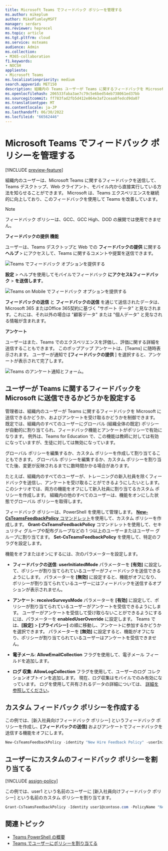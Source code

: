 ```yaml
---
title: Microsoft Teams でフィードバック ポリシーを管理する
ms.author: mikeplum
author: MikePlumleyMSFT
manager: serdars
ms.reviewer: heprecel
ms.topic: article
ms.tgt.pltfrm: cloud
ms.service: msteams
audience: Admin
ms.collection:
- M365-collaboration
f1.keywords:
- NOCSH
appliesto:
- Microsoft Teams
ms.localizationpriority: medium
search.appverid: MET150
description: 組織内の Teams ユーザーが Teams に関するフィードバックを Microsoft に送信できるかどうかを制御するフィードバック ポリシーの使用方法について説明します。
ms.openlocfilehash: 206533faba3ae7c79c5e6bed54eb738061ed37bb
ms.sourcegitcommit: ff783fad2fb5d412e864e3af2ceaa8fedcd9da07
ms.translationtype: MT
ms.contentlocale: ja-JP
ms.lasthandoff: 06/30/2022
ms.locfileid: "66562446"
---
```

# <a name="manage-feedback-policies-in-microsoft-teams"></a>Microsoft Teams でフィードバック ポリシーを管理する

[!INCLUDE [preview-feature](includes/preview-feature.md)]

組織内のユーザーは、Microsoft Teams に関するフィードバックを送信して、Teams デスクトップ、Web クライアント、モバイル内から直接実行している方法を知らせることができます。 Microsoft は、Teams エクスペリエンスを継続的に向上しており、このフィードバックを使用して Teams を改善しています。

> [!NOTE]
> フィードバック ポリシーは、GCC、GCC High、DOD の展開では使用できません。

****フィードバックの提供** 機能**

ユーザーは、Teams デスクトップと Web での **フィードバックの提供** に関する **ヘルプ** > にアクセスして、Teams に関するコメントや提案を送信できます。


![Teams でフィードバック オプションを提供する](media/manage-feedback-policies-in-teams-give-feedback.png)

**設定** > ヘルプを使用してモバイルでフィードバック **にアクセス&フィードバック** > **を送信します**。

![Teams on Mobile でフィードバック オプションを提供する](media/feedback3.jpg)

 **フィードバックの送信** と **フィードバックの送信** を通じて送信されたデータは、Microsoft 365 またはOffice 365契約に基づく "サポート データ" と見なされます。これには、それ以外の場合は "顧客データ" または "個人データ" と見なされる情報が含まれます。



**アンケート**

ユーザーはまた、Teams でのエクスペリエンスを評価し、評価に関する詳細を送信することもできます。 このポップアップ アンケートは、[Teams] に随時表示されます。 ユーザーが通知で **[フィードバックの提供** ] を選択すると、アンケートが表示されて完了します。

![Teams のアンケート通知とフォーム。](media/manage-feedback-policies-in-teams-survey.png)

## <a name="set-whether-users-can-send-feedback-about-teams-to-microsoft"></a>ユーザーが Teams に関するフィードバックを Microsoft に送信できるかどうかを設定する

管理者は、組織内のユーザーが Teams に関するフィードバックを Microsoft に送信できるかどうか、およびアンケートを受け取るかどうかを制御できます。 既定では、組織内のすべてのユーザーにグローバル (組織全体の既定) ポリシーが自動的に割り当てられ、フィードバック機能とアンケートがポリシーで有効になります。 例外は、Teams for Education で、この機能は教師に対しては有効になっていますが、生徒に対しては無効になっています。

グローバル ポリシーを編集するか、カスタム ポリシーを作成して割り当てることもできます。 グローバル ポリシーを編集するか、カスタム ポリシーを割り当てた後、変更が反映されるまでに数時間かかる場合があります。

たとえば、組織内のすべてのユーザーが、トレーニングの新入社員を除くフィードバックを送信し、アンケートを受け取ることができるようにしたいとします。 このシナリオでは、両方の機能をオフにして新入社員に割り当てるカスタム ポリシーを作成します。 組織内の他のすべてのユーザーは、機能をオンにした状態でグローバル ポリシーを取得します。  

フィードバック ポリシーは、PowerShell を使用して管理します。 [**New-CsTeamsFeedbackPolicy** コマンドレット](/office365/enterprise/powershell/manage-skype-for-business-online-with-office-365-powershell)を使用して、カスタム ポリシーを作成します。 **Grant-CsTeamsFeedbackPolicy** コマンドレットを使用して、セキュリティ グループや配布グループなどの 1 つ以上のユーザーまたはユーザー グループに割り当てます。 **Set-CsTeamsFeedbackPolicy** を使用して、特定のフラグを設定します。

機能をオフまたはオンにするには、次のパラメーターを設定します。

 - **フィードバックの送信**: **userInitiatedMode** パラメーターを **[有効]** に設定して、ポリシーが割り当てられているユーザーがフィードバックを送信できるようにします。 パラメーターを **[無効]** に設定すると、機能がオフになり、ポリシーが割り当てられているユーザーにはフィードバックを送信するオプションが表示されません。

 - **アンケート**: **receiveSurveysMode** パラメーターを **[有効]** に設定して、ポリシーが割り当てられているユーザーがアンケートを受信できるようにします。 ユーザーがアンケートを受信して受け取らないことができるようにするには、パラメーターを **enabledUserOverride** に設定します。 Teams では、**[設定]** > **[プライバシー]** の順に移動し、アンケートに参加するかどうかを選択できます。 パラメーターを **[無効]** に設定すると、機能がオフになり、ポリシーが割り当てられているユーザーはアンケートを受信できません。

 - **電子メール**: **AllowEmailCollection** フラグを使用して、電子メール フィールドを追加します。
 - **ログ 収集**: **AllowLogCollection** フラグを使用して、ユーザーのログ コレクションオプトインを追加します。 現在、ログ収集はモバイルでのみ有効になっています。 ログを使用して共有されるデータの詳細については、 [詳細を参照してください](https://go.microsoft.com/fwlink/?linkid=2168178)。

## <a name="create-a-custom-feedback-policy"></a>カスタム フィードバック ポリシーを作成する

この例では、[新入社員向けフィードバック ポリシー] というフィードバック ポリシーを作成し、**[フィードバックの送信]** およびアンケートでフィードバックを送信する機能をオフにします。

```PowerShell
New-CsTeamsFeedbackPolicy -identity "New Hire Feedback Policy" -userInitiatedMode disabled -receiveSurveysMode disabled
```

## <a name="assign-a-custom-feedback-policy-to-users"></a>ユーザーにカスタムのフィードバック ポリシーを割り当てる

[!INCLUDE [assign-policy](includes/assign-policy.md)]

この例では、user1 という名前のユーザーに [新入社員向けフィードバック ポリシー] という名前のカスタム ポリシーを割り当てます。

```PowerShell
Grant-CsTeamsFeedbackPolicy -Identity user1@contoso.com -PolicyName "New Hire Feedback Policy"
```

## <a name="related-topics"></a>関連トピック

- [Teams PowerShell の概要](teams-powershell-overview.md)
- [ Teams でユーザーにポリシーを割り当てる](policy-assignment-overview.md)
